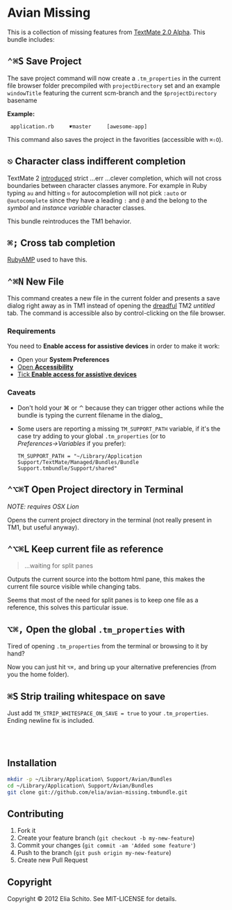 # Avian Missing

This is a collection of missing features from [TextMate 2.0 Alpha](http://blog.macromates.com/2011/textmate-2-0-alpha/).
This bundle includes:

## <kbd>⌃⌘S</kbd> Save Project 

The save project command will now create a `.tm_properties` in the current file browser folder
precompiled with `projectDirectory` set and an example `windowTitle` featuring the
current scm-branch and the `$projectDirectory` basename

**Example:**
```
 application.rb     ☛master     [awesome-app]
```

This command also saves the project in the favorities (accessible with `⌘⇧O`).


## <kbd>⎋</kbd> Character class indifferent completion

TextMate 2 [introduced](http://blog.macromates.com/2012/clever-completion/) strict …err …clever completion, which will not cross boundaries between character classes anymore. For example in Ruby typing `au` and hitting `⎋` for autocompletion will not pick `:auto` or `@autocomplete` since they have a leading `:` and `@` and the belong to the *symbol* and *instance variable* character classes.

This bundle reintroduces the TM1 behavior.


## <kbd>⌘;</kbd> Cross tab completion

[RubyAMP](http://code.leadmediapartners.com/) used to have this.


## <kbd>⌃⌘N</kbd> New File

This command creates a new file in the current folder and presents a save dialog right away as in TM1 instead of opening the [dreadful](http://tm2tips.tumblr.com/post/16467488354/create-a-new-file-in-a-project-folder) TM2 *untitled* tab. The command is accessible also by control-clicking on the file browser.

### Requirements

You need to **Enable access for assistive devices** in order to make it work:

- Open your **System Preferences**
- [Open **Accessibility**](https://f.cloud.github.com/assets/1051/120814/4f8e36a8-6d3d-11e2-9803-d7e4f9c379d9.png)
- [Tick **Enable access for assistive devices**](https://f.cloud.github.com/assets/1051/120815/51f67d6a-6d3d-11e2-8b9a-7e983459ea55.png)

### Caveats

- Don't hold your ⌘ or ⌃ because they can trigger other actions while the bundle is typing the current filename in the dialog_
- Some users are reporting a missing `TM_SUPPORT_PATH` variable, 
  if it's the case try adding to your global `.tm_properties` (or to _Preferences→Variables_ if you prefer):

      TM_SUPPORT_PATH = "~/Library/Application Support/TextMate/Managed/Bundles/Bundle Support.tmbundle/Support/shared"



## <kbd>⌃⌥⌘T</kbd> Open Project directory in Terminal

_NOTE: requires OSX Lion_

Opens the current project directory in the terminal (not really present in TM1, but useful anyway).


## <kbd>⌃⌥⌘L</kbd> Keep current file as reference

> …waiting for split panes

Outputs the current source into the bottom html pane, this makes the current file source visible while changing tabs.

Seems that most of the need for split panes is to keep one file as a reference, this solves this particular issue.


## <kbd>⌥⌘,</kbd> Open the global `.tm_properties` with
Tired of opening `.tm_properties` from the terminal or browsing to it by hand?

Now you can just hit `⌥⌘,` and bring up your alternative preferencies (from you the home folder).



## <kbd>⌘S</kbd> Strip trailing whitespace on save

Just add `TM_STRIP_WHITESPACE_ON_SAVE = true` to your `.tm_properties`.
Ending newline fix is included.


<br><br>

## Installation

```bash
mkdir -p ~/Library/Application\ Support/Avian/Bundles
cd ~/Library/Application\ Support/Avian/Bundles
git clone git://github.com/elia/avian-missing.tmbundle.git
```


## Contributing

1. Fork it
2. Create your feature branch (`git checkout -b my-new-feature`)
3. Commit your changes (`git commit -am 'Added some feature'`)
4. Push to the branch (`git push origin my-new-feature`)
5. Create new Pull Request


## Copyright

Copyright © 2012 Elia Schito. See MIT-LICENSE for details.

